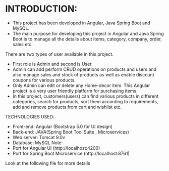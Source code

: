 # INTRODUCTION:
- This project has been developed in Angular, Java Spring Boot and MySQL.   
- The main purpose for developing this project in Angular and Java Spring Boot is to manage all the details about items, category, company, order, sales etc. 

There are two types of user available in this project.
- First role is Admin and second is User. 
- Admin can add perform CRUD operations on products and users and also manage sales and stock of products as well as enable discount coupons for various products.
- Only Admin can edit or delete any Home-decor item.
This Angular project is a very user friendly platform for purchasing items. 
- In this project, customers(users) can find various products in different categories, search for products, sort them according to requirements, add and remove products from cart and wishlist etc. 

TECHNOLOGIES USED:
- Front-end: Angular (Bootstrap 5.0 for UI design)
- Back-end: JAVA(Spring Boot Tool Suite , Microservices) 
- Web server: Tomcat 9.0v 
- Database: MySQL 
Note: 
- Port for Angular UI (http://localhost:4200) 
- Port for Spring Boot Microservice (http://localhost:8761)

Look at the following file for more details


